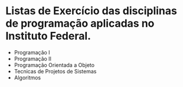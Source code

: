 # Listas de Exercício das disciplinas de programação aplicadas no Instituto Federal.

- Programação I
- Programação II
- Programação Orientada a Objeto
- Tecnicas de Projetos de Sistemas
- Algoritmos
